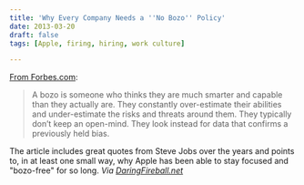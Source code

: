 ```yaml
---
title: 'Why Every Company Needs a ''No Bozo'' Policy'
date: 2013-03-20
draft: false
tags: [Apple, firing, hiring, work culture]

---
```


[From Forbes.com](http://www.forbes.com/sites/ericjackson/2012/01/31/why-every-company-needs-a-no-bozo-policy/):

> A bozo is someone who thinks they are much smarter and capable than they actually are. They constantly over-estimate their abilities and under-estimate the risks and threats around them. They typically don’t keep an open-mind. They look instead for data that confirms a previously held bias.

The article includes great quotes from Steve Jobs over the years and points to, in at least one small way, why Apple has been able to stay focused and "bozo-free" for so long. _Via [DaringFireball.net](http://daringfireball.net/linked/2013/03/19/what-i-mean-by-bozo)_